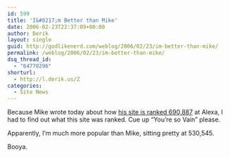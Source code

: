 ```yaml
---
id: 599
title: 'I&#8217;m Better than Mike'
date: 2006-02-23T22:37:09+00:00
author: Derik
layout: single
guid: http://godlikenerd.com/weblog/2006/02/23/im-better-than-mike/
permalink: /weblog/2006/02/23/im-better-than-mike/
dsq_thread_id:
  - "64770296"
shorturl:
  - http://l.derik.us/Z
categories:
  - Site News
---
```

Because Mike wrote today about how [his site is ranked 690,887](http://www.planetmike.com/blog/2006/02/23#alexa) at Alexa, I had to find out what this site was ranked. Cue up &#8220;You&#8217;re so Vain&#8221; please.

Apparently, I&#8217;m much more popular than Mike, sitting pretty at 530,545.

<SCRIPT type='text/javascript' language='JavaScript' src='http://xslt.alexa.com/site_stats/js/t/b?url=http%3A%2F%2Fgodlikenerd.com'></SCRIPT>

Booya.
